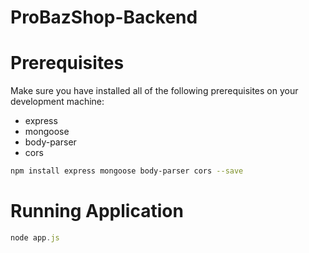 # ProBazShop-Backend
# Prerequisites
Make sure you have installed all of the following prerequisites on your development machine:
* express
* mongoose
* body-parser
* cors
```bash
npm install express mongoose body-parser cors --save
```


# Running Application
```javascript
node app.js
```
